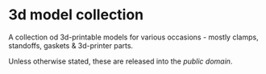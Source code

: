 # 3d model collection

A collection od 3d-printable models for various occasions - mostly clamps, standoffs, gaskets & 3d-printer parts.

Unless otherwise stated, these are released into the *public domain*.
